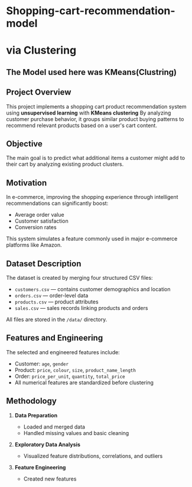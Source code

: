 # Shopping-cart-recommendation-model
# via Clustering
## The Model used here was KMeans(Clustring)

## Project Overview
This project implements a shopping cart product recommendation system using **unsupervised learning** with **KMeans clustering**  By analyzing customer purchase behavior, it groups similar product buying patterns to recommend relevant products based on a user's cart content.

## Objective
The main goal is to predict what additional items a customer might add to their cart by analyzing existing product clusters.

## Motivation
In e-commerce, improving the shopping experience through intelligent recommendations can significantly boost:
- Average order value
- Customer satisfaction
- Conversion rates

This system simulates a feature commonly used in major e-commerce platforms like Amazon.

## Dataset Description
The dataset is created by merging four structured CSV files:
- `customers.csv` — contains customer demographics and location
- `orders.csv` — order-level data
- `products.csv` — product attributes
- `sales.csv` — sales records linking products and orders

All files are stored in the `/data/` directory.

## Features and Engineering
The selected and engineered features include:
- Customer: `age`, `gender`
- Product: `price`, `colour`, `size`, `product_name_length`
- Order: `price_per_unit`, `quantity`, `total_price`
- All numerical features are standardized before clustering

## Methodology
1. **Data Preparation**
   - Loaded and merged data
   - Handled missing values and basic cleaning

2. **Exploratory Data Analysis**
   - Visualized feature distributions, correlations, and outliers

3. **Feature Engineering**
   - Created new features
